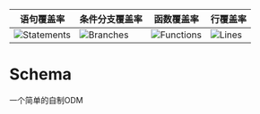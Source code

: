 | 语句覆盖率 | 条件分支覆盖率 | 函数覆盖率 | 行覆盖率 |
| -----------|----------|-----------|-------|
| ![Statements](https://img.shields.io/badge/Coverage-99.09%25-brightgreen.svg "Make me better!") | ![Branches](https://img.shields.io/badge/Coverage-92.42%25-brightgreen.svg "Make me better!") | ![Functions](https://img.shields.io/badge/Coverage-100%25-brightgreen.svg "Make me better!") | ![Lines](https://img.shields.io/badge/Coverage-99.03%25-brightgreen.svg "Make me better!") |

# Schema
一个简单的自制ODM